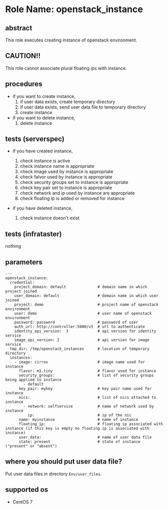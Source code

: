 # Role Name: openstack_instance

## abstract
This role executes creating instance of openstack environment.

## CAUTION!!
This role cannot associate plural floating ips with instance.

## procedures
* if you want to create instance,
  1.  if user data exists, create temporary directory
  2.  if user data exists, send user data file to temporary directory
  3.  create instance
* if you want to delete instance,
  1.  delete instance

## tests (serverspec)
* if you have created instance,
  1.  check instance is active
  2.  check instance name is appropriate
  3.  check image used by instance is appropriate
  4.  check falvor used by instance is appropriate
  5.  check security groups set to instance is appropriate
  6.  check key pair set to instance is appropriate
  7.  check network and ip used by instance are appropriate
  8.  check floating ip is added or removed for instance

* if you have deleted instance,
  1.  check instance doesn't exist

## tests (infrataster)
nothing

## parameters
```
---
openstack_instance:
  credential:
    project_domain: default              # domain name in which project joined 
    user_domain: default                 # domain name in which user joined
    project: demo                        # project name of openstack environment
    user: demo                           # user name of openstack environment
    password: password                   # password of user
    auth_url: http://controller:5000/v3  # url to authenticate
    identity_api_version:  3             # api version for identity service
    image_api_version: 2                 # api version for image service
  tmp_dir: /tmp/openstack_instances      # location of temporary directory
  instances:
    - image: cirros                      # image name used for instance
      flavor: m1.tiny                    # flavor used for instance
      security_groups:                   # list of security groups being applied to instance  
        - default
      key_pair: mykey                    # key pair name used for instance
      nics:                              # list of nics attached to instance
        - network: selfservice           # name of network used by instance
          ip:                            # ip of the nic
      name: myinstance                   # name of instance
      floating_ip:                       # floating ip associated with instance (if this key is empty no floating ip is associated with instance)
      user_data:                         # name of user data file
      state: present                     # state of instance ("present" or "absent")
```

## where you should put user data file?
Put user data files in directory `Env/user_files`. 

## supported os
* CentOS 7
